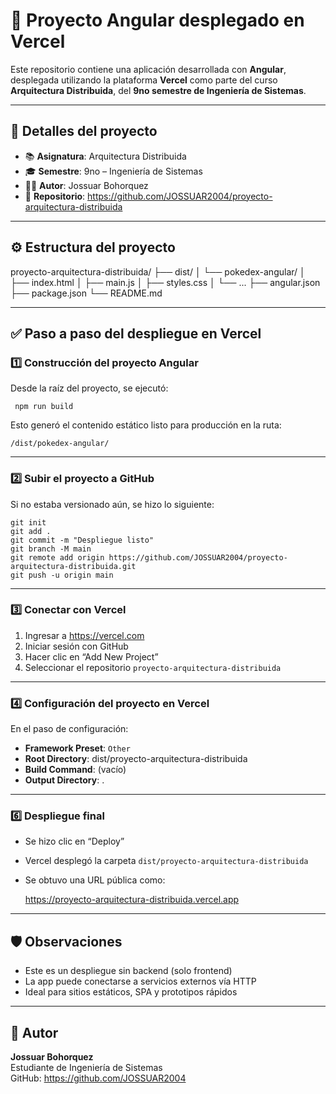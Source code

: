 # 🚀 Proyecto Angular desplegado en Vercel

Este repositorio contiene una aplicación desarrollada con **Angular**, desplegada utilizando la plataforma **Vercel** como parte del curso **Arquitectura Distribuida**, del **9no semestre de Ingeniería de Sistemas**.

---

## 🧾 Detalles del proyecto

- 📚 **Asignatura**: Arquitectura Distribuida  
- 🎓 **Semestre**: 9no – Ingeniería de Sistemas  
- 👨‍💻 **Autor**: Jossuar Bohorquez  
- 🔗 **Repositorio**: https://github.com/JOSSUAR2004/proyecto-arquitectura-distribuida

---

## ⚙️ Estructura del proyecto

proyecto-arquitectura-distribuida/
├── dist/
│   └── pokedex-angular/
│       ├── index.html
│       ├── main.js
│       ├── styles.css
│       └── ...
├── angular.json
├── package.json
└── README.md

---

## ✅ Paso a paso del despliegue en Vercel

### 1️⃣ Construcción del proyecto Angular

Desde la raíz del proyecto, se ejecutó:

     npm run build

Esto generó el contenido estático listo para producción en la ruta:

    /dist/pokedex-angular/

---

### 2️⃣ Subir el proyecto a GitHub

Si no estaba versionado aún, se hizo lo siguiente:

    git init
    git add .
    git commit -m "Despliegue listo"
    git branch -M main
    git remote add origin https://github.com/JOSSUAR2004/proyecto-arquitectura-distribuida.git
    git push -u origin main

---

### 3️⃣ Conectar con Vercel

1. Ingresar a https://vercel.com
2. Iniciar sesión con GitHub
3. Hacer clic en “Add New Project”
4. Seleccionar el repositorio `proyecto-arquitectura-distribuida`

---

### 4️⃣ Configuración del proyecto en Vercel

En el paso de configuración:

- **Framework Preset**: `Other`
- **Root Directory**: dist/proyecto-arquitectura-distribuida
- **Build Command**: (vacío)
- **Output Directory**: .

---



### 6️⃣ Despliegue final

- Se hizo clic en “Deploy”
- Vercel desplegó la carpeta `dist/proyecto-arquitectura-distribuida`
- Se obtuvo una URL pública como:

    https://proyecto-arquitectura-distribuida.vercel.app

---

## 🛡️ Observaciones

- Este es un despliegue sin backend (solo frontend)
- La app puede conectarse a servicios externos vía HTTP
- Ideal para sitios estáticos, SPA y prototipos rápidos

---

## 🙌 Autor

**Jossuar Bohorquez**  
Estudiante de Ingeniería de Sistemas  
GitHub: https://github.com/JOSSUAR2004
